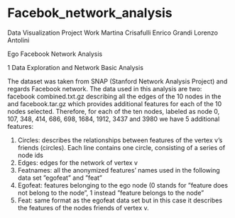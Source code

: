 # Facebok_network_analysis
Data Visualization Project Work
Martina Crisafulli 
Enrico Grandi 
Lorenzo Antolini 

Ego Facebook Network Analysis


1 Data Exploration and Network Basic Analysis

The dataset was taken from SNAP (Stanford Network Analysis Project) and regards Facebook network.
The data used in this analysis are two: facebook combined.txt.gz describing all the edges of the 10
nodes in the and facebook.tar.gz which provides additional features for each of the 10 nodes selected.
Therefore, for each of the ten nodes, labeled as node 0, 107, 348, 414, 686, 698, 1684, 1912, 3437 and
3980 we have 5 additional features:

1. Circles: describes the relationships between features of the vertex v’s friends (circles). Each line
contains one circle, consisting of a series of node ids
2. Edges: edges for the network of vertex v
3. Featnames: all the anonymized features’ names used in the following data set ”egofeat” and
”feat”
4. Egofeat: features belonging to the ego node (0 stands for ”feature does not belong to the node”,
1 instead ”feature belongs to the node”
5. Feat: same format as the egofeat data set but in this case it describes the features of the nodes
friends of vertex v.

